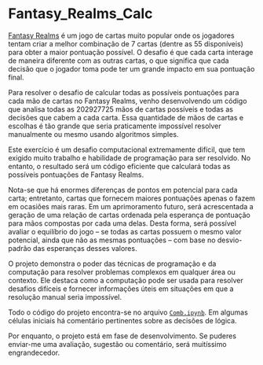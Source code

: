 # Fantasy_Realms_Calc

[Fantasy Realms](https://ludopedia.com.br/jogo/fantasy-realms "Página do jogo na Ludopedia") é um jogo de cartas muito popular onde os jogadores tentam criar a melhor combinação de 7 cartas (dentre as 55 disponíveis) para obter a maior pontuação possível. O desafio é que cada carta interage de maneira diferente com as outras cartas, o que significa que cada decisão que o jogador toma pode ter um grande impacto em sua pontuação final.

Para resolver o desafio de calcular todas as possíveis pontuações para cada mão de cartas no Fantasy Realms, venho desenvolvendo um código que analisa todas as 202927725 mãos de cartas possíveis e todas as decisões que cabem a cada carta. Essa quantidade de mãos de cartas e escolhas é tão grande que seria praticamente impossível resolver manualmente ou mesmo usando algoritmos simples.

Este exercício é um desafio computacional extremamente difícil, que tem exigido muito trabalho e habilidade de programação para ser resolvido. No entanto, o resultado será um código eficiente que calculará todas as possíveis pontuações de Fantasy Realms.

Nota-se que há enormes diferenças de pontos em potencial para cada carta; entretanto, cartas que fornecem maiores pontuações apenas o fazem em ocasiões mais raras. Em um aprimoramento futuro, será acrescentada a geração de uma relação de cartas ordenada pela esperança de pontuação para mãos compostas por cada uma delas. Desta forma, será possível avaliar o equilíbrio do jogo – se todas as cartas possuem o mesmo valor potencial, ainda que não as mesmas pontuações – com base no desvio-padrão das esperanças desses valores.

O projeto demonstra o poder das técnicas de programação e da computação para resolver problemas complexos em qualquer área ou contexto. Ele destaca como a computação pode ser usada para resolver desafios difíceis e fornecer informações úteis em situações em que a resolução manual seria impossível.

Todo o código do projeto encontra-se no arquivo [`Comb.ipynb`](Comb.ipynb "Jupyter Notebook"). Em algumas células iniciais há comentário pertinentes sobre as decisões de lógica.

Por enquanto, o projeto está em fase de desenvolvimento. Se puderes enviar-me uma avaliação, sugestão ou comentário, será muitíssimo engrandecedor.
